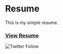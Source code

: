 # Resume
This is my simple resume.
<h3><a href="https://m0hd197.github.io/Resume/"> View Resume </a></h3>
<img alt="Twitter Follow" src="https://img.shields.io/twitter/follow/m0hd197?style=social">
